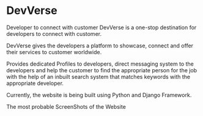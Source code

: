 # DevVerse
Developer to connect with customer
DevVerse is a one-stop destination for developers to connect with customer.

DevVerse gives the developers a platform to showcase, connect and offer their services to customer worldwide.

Provides dedicated Profiles to developers, direct messaging system to the developers and help the customer to find the appropriate person for the job with the help of an inbuilt search system that matches keywords with the appropriate developer.

Currently, the website is being built using Python and Django Framework.

The most probable ScreenShots of the Website
